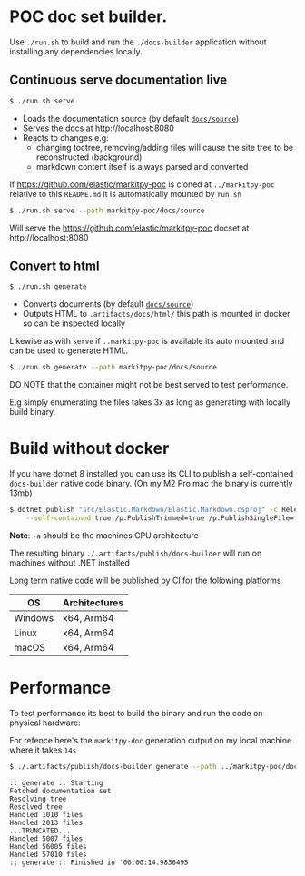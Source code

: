 # POC doc set builder. 


Use `./run.sh` to build and run the `./docs-builder` application without installing any dependencies locally.


## Continuous serve documentation live

```bash
$ ./run.sh serve
```

- Loads the documentation source (by default [`docs/source`](docs/source))
- Serves the docs at http://localhost:8080
- Reacts to changes e.g:
  - changing toctree, removing/adding files will cause the site tree to be reconstructed (background)
  - markdown content itself is always parsed and converted

If https://github.com/elastic/markitpy-poc is cloned at `../markitpy-poc` relative to this `README.md` it is automatically 
mounted by `run.sh`

```bash
$ ./run.sh serve --path markitpy-poc/docs/source
```

Will serve the https://github.com/elastic/markitpy-poc docset at http://localhost:8080

## Convert to html

```bash
$ ./run.sh generate
```

- Converts documents (by default [`docs/source`](docs/source))
- Outputs HTML to `.artifacts/docs/html/` this path is mounted in docker so can be inspected locally

Likewise as with `serve` if `..markitpy-poc` is available its auto mounted and can be used to generate HTML.

```bash
$ ./run.sh generate --path markitpy-poc/docs/source
```

DO NOTE that the container might not be best served to test performance. 

E.g simply enumerating the files takes 3x as long as generating with locally build binary.

# Build without docker

If you have dotnet 8 installed you can use its CLI to publish a self-contained `docs-builder` native code
binary. (On my M2 Pro mac the binary is currently 13mb)

```bash
$ dotnet publish "src/Elastic.Markdown/Elastic.Markdown.csproj" -c Release -o .artifacts/publish \
    --self-contained true /p:PublishTrimmed=true /p:PublishSingleFile=false /p:PublishAot=true -a arm64
```

**Note**: `-a` should be the machines CPU architecture

The resulting binary `./.artifacts/publish/docs-builder` will run on machines without .NET installed

Long term native code will be published by CI for the following platforms

| OS       | Architectures |
|----------|---------------|
| Windows	 | x64, Arm64    |
| Linux	   | x64, Arm64    |
| macOS    | 	x64, Arm64   |


# Performance

To test performance its best to build the binary and run the code on physical hardware:

For refence here's the `markitpy-doc` generation output on my local machine where it takes `14s`


```bash
$ ./.artifacts/publish/docs-builder generate --path ../markitpy-poc/docs/source/
```
```text
:: generate :: Starting
Fetched documentation set
Resolving tree
Resolved tree
Handled 1010 files
Handled 2013 files
...TRUNCATED...
Handled 5007 files
Handled 56005 files
Handled 57010 files
:: generate :: Finished in '00:00:14.9856495
```

